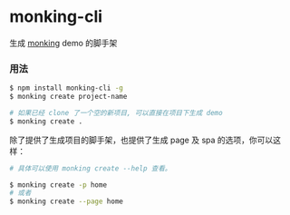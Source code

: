 # monking-cli

生成 [monking](https://github.com/chenhebing/monking) demo 的脚手架

### 用法

```bash
$ npm install monking-cli -g
$ monking create project-name

# 如果已经 clone 了一个空的新项目, 可以直接在项目下生成 demo
$ monking create .
```

除了提供了生成项目的脚手架，也提供了生成 page 及 spa 的选项，你可以这样：

```bash
# 具体可以使用 monking create --help 查看。

$ monking create -p home
# 或者
$ monking create --page home
```
